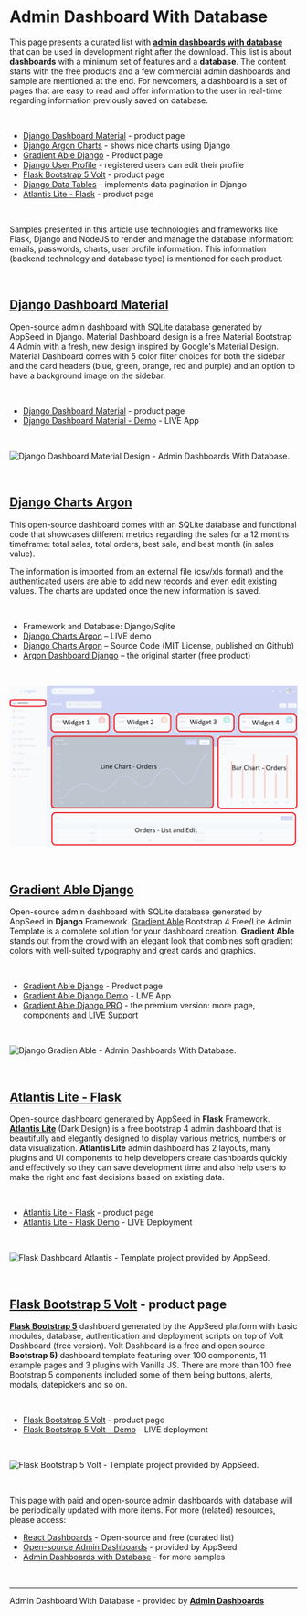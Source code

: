 # Admin Dashboard With Database

This page presents a curated list with **[admin dashboards with database](https://admin-dashboards.com/admin-dashboard-with-database/)** that can be used in development right after the download. This list is about **dashboards** with a minimum set of features and a **database**. The content starts with the free products and a few commercial admin dashboards and sample are mentioned at the end. For newcomers, a dashboard is a set of pages that are easy to read and offer information to the user in real-time regarding information previously saved on database. 

<br />

- [Django Dashboard Material](https://appseed.us/admin-dashboards/django-dashboard-material) - product page
- [Django Argon Charts](https://github.com/app-generator/django-argon-charts) - shows nice charts using Django
- [Gradient Able Django](https://appseed.us/admin-dashboards/django-gradient-able) - Product page
- [Django User Profile](https://github.com/app-generator/django-user-profile) - registered users can edit their profile
- [Flask Bootstrap 5 Volt](https://appseed.us/admin-dashboards/flask-dashboard-volt) - product page
- [Django Data Tables](https://github.com/app-generator/django-datatables-sample) - implements data pagination in Django
- [Atlantis Lite - Flask](https://appseed.us/admin-dashboards/flask-dashboard-atlantis-dark) - product page

<br />

Samples presented in this article use technologies and frameworks like Flask, Django and NodeJS to render and manage the database information: emails, passwords, charts, user profile information. This information (backend technology and database type) is mentioned for each product.

<br />

## [Django Dashboard Material](https://appseed.us/admin-dashboards/django-dashboard-material)

Open-source admin dashboard with SQLite database generated by AppSeed in Django. Material Dashboard design is a free Material Bootstrap 4 Admin with a fresh, new design inspired by Google's Material Design. Material Dashboard comes with 5 color filter choices for both the sidebar and the card headers (blue, green, orange, red and purple) and an option to have a background image on the sidebar.

<br >

- [Django Dashboard Material](https://appseed.us/admin-dashboards/django-dashboard-material) - product page
- [Django Dashboard Material - Demo](https://django-material-dashboard.appseed-srv1.com/) - LIVE App

<br />

![Django Dashboard Material Design - Admin Dashboards With Database.](https://raw.githubusercontent.com/app-generator/django-dashboard-material/master/media/django-dashboard-material-screen.png)

<br />

## [Django Charts Argon](https://github.com/app-generator/django-argon-charts)

This open-source dashboard comes with an SQLite database and functional code that showcases different metrics regarding the sales for a 12 months timeframe: total sales, total orders, best sale, and best month (in sales value).

The information is imported from an external file (csv/xls format) and the authenticated users are able to add new records and even edit existing values. The charts are updated once the new information is saved.

<br />

- Framework and Database: Django/Sqlite
- [Django Charts Argon](https://django-argon-charts.appseed-srv1.com/) – LIVE demo
- [Django Charts Argon](https://github.com/app-generator/django-argon-charts)  – Source Code (MIT License, published on Github)
- [Argon Dashboard Django](https://bit.ly/3si4e7q) – the original starter (free product)

<br />

![Admin Dashboards With Database - Django Charts Argon](https://raw.githubusercontent.com/app-generator/django-argon-charts/master/media/django-argon-charts-mockup.png)

<br />

## [Gradient Able Django](https://appseed.us/admin-dashboards/django-gradient-able)

Open-source admin dashboard with SQLite database generated by AppSeed in **Django** Framework. [Gradient Able](https://appseed.us/admin-dashboards/django-gradient-able) Bootstrap 4 Free/Lite Admin Template is a complete solution for your dashboard creation. **Gradient Able** stands out from the crowd with an elegant look that combines soft gradient colors with well-suited typography and great cards and graphics. 

<br />

- [Gradient Able Django](https://appseed.us/admin-dashboards/django-gradient-able) - Product page
- [Gradient Able Django Demo](https://django-gradient-able.appseed-srv1.com/) - LIVE App
- [Gradient Able Django PRO](https://appseed.us/admin-dashboards/django-dashboard-gradient-pro) - the premium version: more page, components and LIVE Support

<br />

![Django Gradien Able - Admin Dashboards With Database.](https://raw.githubusercontent.com/app-generator/django-dashboard-gradientable/master/media/django-dashboard-gradientable-screen.png)

<br />

## [Atlantis Lite - Flask](https://appseed.us/admin-dashboards/flask-dashboard-atlantis-dark)

Open-source dashboard generated by AppSeed in **Flask** Framework. **[Atlantis Lite](https://appseed.us/admin-dashboards/flask-dashboard-atlantis-dark)** (Dark Design) is a free bootstrap 4 admin dashboard that is beautifully and elegantly designed to display various metrics, numbers or data visualization. **Atlantis Lite** admin dashboard has 2 layouts, many plugins and UI components to help developers create dashboards quickly and effectively so they can save development time and also help users to make the right and fast decisions based on existing data.

<br />

- [Atlantis Lite - Flask](https://appseed.us/admin-dashboards/flask-dashboard-atlantis-dark) - product page
- [Atlantis Lite - Flask Demo](https://flask-atlantis-dark.appseed-srv1.com/) - LIVE Deployment

<br />

![Flask Dashboard Atlantis - Template project provided by AppSeed.](https://raw.githubusercontent.com/app-generator/flask-dashboard-atlantis-dark/master/media/flask-dashboard-atlantis-dark-screen.png)

<br />

## [Flask Bootstrap 5 Volt](https://appseed.us/admin-dashboards/flask-dashboard-volt) - product page

**[Flask Bootstrap 5](https://appseed.us/admin-dashboards/flask-dashboard-volt)** dashboard generated by the AppSeed platform with basic modules, database, authentication and deployment scripts on top of Volt Dashboard (free version). Volt Dashboard is a free and open source **Bootstrap 5)** dashboard template featuring over 100 components, 11 example pages and 3 plugins with Vanilla JS. There are more than 100 free Bootstrap 5 components included some of them being buttons, alerts, modals, datepickers and so on.

<br />

- [Flask Bootstrap 5 Volt](https://appseed.us/admin-dashboards/flask-dashboard-volt) - product page
- [Flask Bootstrap 5 Volt - Demo](https://flask-volt-dashboard.appseed-srv1.com/) - LIVE deployment

<br />

![Flask Bootstrap 5 Volt - Template project provided by AppSeed.](https://raw.githubusercontent.com/app-generator/flask-dashboard-volt/master/media/flask-dashboard-volt-screen.png)

<br />

This page with paid and open-source admin dashboards with database will be periodically updated with more items. For more (related) resources, please access: 

- [React Dashboards](https://dev.to/sm0ke/react-dashboards-open-source-apps-1c7j) - Open-source and free (curated list)
- [Open-source Admin Dashboards](https://appseed.us/admin-dashboards/open-source) - provided by AppSeed 
- [Admin Dashboards with Database](https://admin-dashboards.com/admin-dashboard-with-database/) - for more samples 

<br />

---
Admin Dashboard With Database - provided by **[Admin Dashboards](https://admin-dashboards.com/)**
